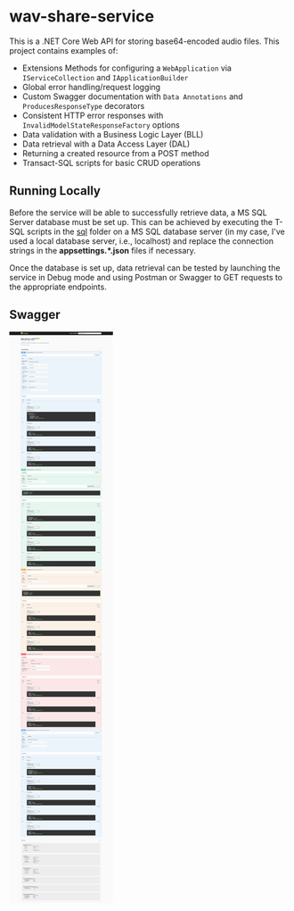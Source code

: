 # wav-share-service
This is a .NET Core Web API for storing base64-encoded audio files.  This project contains examples of:
- Extensions Methods for configuring a `WebApplication` via `IServiceCollection` and `IApplicationBuilder` 
- Global error handling/request logging
- Custom Swagger documentation with `Data Annotations` and `ProducesResponseType` decorators
- Consistent HTTP error responses with `InvalidModelStateResponseFactory` options
- Data validation with a Business Logic Layer (BLL)
- Data retrieval with a Data Access Layer (DAL)
- Returning a created resource from a POST method
- Transact-SQL scripts for basic CRUD operations

## Running Locally
Before the service will be able to successfully retrieve data, a MS SQL Server database must be set up.  This can be achieved by executing the T-SQL scripts in the [sql](/sql) folder on a MS SQL database server (in my case, I've used a local database server, i.e., localhost) and replace the connection strings in the **appsettings.*.json** files if necessary.  

Once the database is set up, data retrieval can be tested by launching the service in Debug mode and using Postman or Swagger to GET requests to the appropriate endpoints.


## Swagger
![WavShare API Overview](/img/WavShareService_Swagger_Overview.jpeg)
